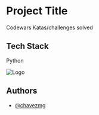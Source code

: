 
# Project Title

Codewars Katas/challenges solved


## Tech Stack

Python


![Logo](https://cdn.icon-icons.com/icons2/2530/PNG/512/codewars_button_icon_151901.png)


## Authors

- [@chavezmg](https://www.github.com/chavezmg)

